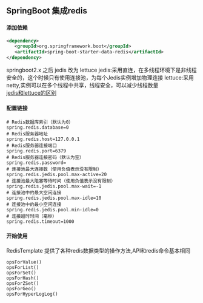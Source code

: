 **SpringBoot 集成redis**
-----------------
#### 添加依赖

````xml
<dependency>
   <groupId>org.springframework.boot</groupId>
   <artifactId>spring-boot-starter-data-redis</artifactId>
</dependency>
````

springboot2.x 之后 jedis 改为 lettuce
jedis:采用直连，在多线程环境下是非线程安全的，这个时候只有使用连接池，为每个Jedis实例增加物理连接
lettuce:采用netty,实例可以在多个线程中共享，线程安全，可以减少线程数量  
[jedis和lettuce的区别](https://www.cnblogs.com/albertzhangyu/p/13745818.html)

#### 配置链接  

````shell script
# Redis数据库索引（默认为0）
spring.redis.database=0
# Redis服务器地址
spring.redis.host=127.0.0.1
# Redis服务器连接端口
spring.redis.port=6379
# Redis服务器连接密码（默认为空）
spring.redis.password=
# 连接池最大连接数（使用负值表示没有限制）
spring.redis.jedis.pool.max-active=20
# 连接池最大阻塞等待时间（使用负值表示没有限制）
spring.redis.jedis.pool.max-wait=-1
# 连接池中的最大空闲连接
spring.redis.jedis.pool.max-idle=10
# 连接池中的最小空闲连接
spring.redis.jedis.pool.min-idle=0
# 连接超时时间（毫秒）
spring.redis.timeout=1000
````


#### 开始使用
RedisTemplate 提供了各种redis数据类型的操作方法,API和redis命令基本相同  
````
opsForValue()
opsForList()
opsForSet()
opsForHash()
opsForZSet()
opsForGeo()
opsForHyperLogLog()
````




